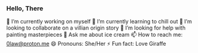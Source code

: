  ### Hello, There 
 🔭 I’m currently working on myself
 🌱 I’m currently learning to chill out
 👯 I’m looking to collaborate on a villian origin story
 🤔 I’m looking for help with painting masterpieces
 💬 Ask me about ice cream
 📫 How to reach me: 0law@proton.me
 😄 Pronouns: She/Her
 ⚡ Fun fact: Love Giraffe
